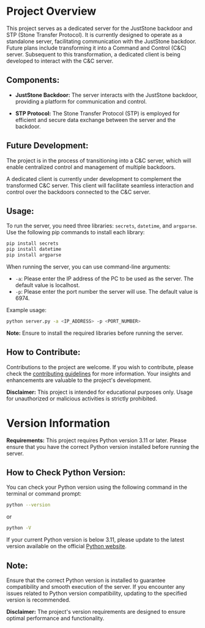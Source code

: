 # Project Overview

This project serves as a dedicated server for the JustStone backdoor and STP (Stone Transfer Protocol). It is currently designed to operate as a standalone server, facilitating communication with the JustStone backdoor. Future plans include transforming it into a Command and Control (C&C) server. Subsequent to this transformation, a dedicated client is being developed to interact with the C&C server.

## Components:

- **JustStone Backdoor:** The server interacts with the JustStone backdoor, providing a platform for communication and control.

- **STP Protocol:** The Stone Transfer Protocol (STP) is employed for efficient and secure data exchange between the server and the backdoor.

## Future Development:

The project is in the process of transitioning into a C&C server, which will enable centralized control and management of multiple backdoors.

A dedicated client is currently under development to complement the transformed C&C server. This client will facilitate seamless interaction and control over the backdoors connected to the C&C server.

## Usage:

To run the server, you need three libraries: `secrets`, `datetime`, and `argparse`. Use the following pip commands to install each library:

```bash
pip install secrets
pip install datetime
pip install argparse
```

When running the server, you can use command-line arguments:

- `-a`: Please enter the IP address of the PC to be used as the server. The default value is localhost.
- `-p`: Please enter the port number the server will use. The default value is 6974.

Example usage:

```bash
python server.py -a <IP_ADDRESS> -p <PORT_NUMBER>
```

**Note:** Ensure to install the required libraries before running the server.

## How to Contribute:

Contributions to the project are welcome. If you wish to contribute, please check the [contributing guidelines](CONTRIBUTING.md) for more information. Your insights and enhancements are valuable to the project's development.

**Disclaimer:** This project is intended for educational purposes only. Usage for unauthorized or malicious activities is strictly prohibited.

# Version Information

**Requirements:**
This project requires Python version 3.11 or later. Please ensure that you have the correct Python version installed before running the server.

## How to Check Python Version:

You can check your Python version using the following command in the terminal or command prompt:

```bash
python --version
```

or

```bash
python -V
```

If your current Python version is below 3.11, please update to the latest version available on the official [Python website](https://www.python.org/downloads/).

## Note:

Ensure that the correct Python version is installed to guarantee compatibility and smooth execution of the server. If you encounter any issues related to Python version compatibility, updating to the specified version is recommended.

**Disclaimer:** The project's version requirements are designed to ensure optimal performance and functionality.
